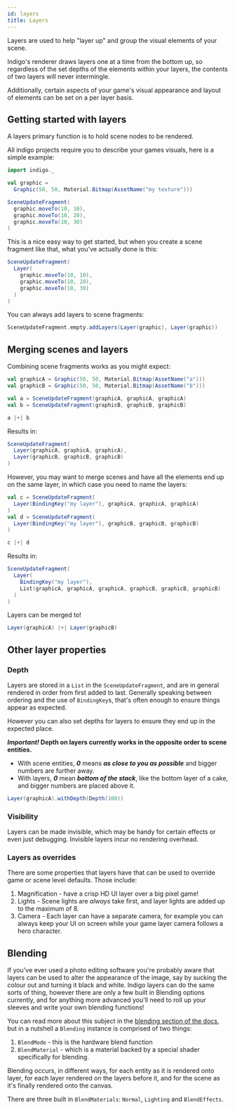 ```yaml
---
id: layers
title: Layers
---
```


Layers are used to help "layer up" and group the visual elements of your scene.

Indigo's renderer draws layers one at a time from the bottom up, so regardless of the set depths of the elements within your layers, the contents of two layers will never intermingle.

Additionally, certain aspects of your game's visual appearance and layout of elements can be set on a per layer basis.

## Getting started with layers

A layers primary function is to hold scene nodes to be rendered.

All indigo projects require you to describe your games visuals, here is a simple example:

```scala mdoc:silent
import indigo._

val graphic =
  Graphic(50, 50, Material.Bitmap(AssetName("my texture")))

SceneUpdateFragment(
  graphic.moveTo(10, 10),
  graphic.moveTo(10, 20),
  graphic.moveTo(10, 30)
)
```

This is a nice easy way to get started, but when you create a scene fragment like that, what you've actually done is this:

```scala mdoc:silent
SceneUpdateFragment(
  Layer(
    graphic.moveTo(10, 10),
    graphic.moveTo(10, 20),
    graphic.moveTo(10, 30)
  )
)
```

You can always add layers to scene fragments:

```scala mdoc:silent
SceneUpdateFragment.empty.addLayers(Layer(graphic), Layer(graphic))
```

## Merging scenes and layers

Combining scene fragments works as you might expect:

```scala mdoc:silent
val graphicA = Graphic(50, 50, Material.Bitmap(AssetName("a")))
val graphicB = Graphic(50, 50, Material.Bitmap(AssetName("b")))

val a = SceneUpdateFragment(graphicA, graphicA, graphicA)
val b = SceneUpdateFragment(graphicB, graphicB, graphicB)

a |+| b
```

Results in:

```scala mdoc:silent
SceneUpdateFragment(
  Layer(graphicA, graphicA, graphicA),
  Layer(graphicB, graphicB, graphicB)
)
```

However, you may want to merge scenes and have all the elements end up on the same layer, in which case you need to name the layers:

```scala mdoc:silent
val c = SceneUpdateFragment(
  Layer(BindingKey("my layer"), graphicA, graphicA, graphicA)
)
val d = SceneUpdateFragment(
  Layer(BindingKey("my layer"), graphicB, graphicB, graphicB)
)

c |+| d
```

Results in:

```scala mdoc:silent
SceneUpdateFragment(
  Layer(
    BindingKey("my layer"),
    List(graphicA, graphicA, graphicA, graphicB, graphicB, graphicB)
  )
)
```

Layers can be merged to!

```scala mdoc:silent
Layer(graphicA) |+| Layer(graphicB)
```

## Other layer properties

### Depth

Layers are stored in a `List` in the `SceneUpdateFragment`, and are in general rendered in order from first added to last. Generally speaking between ordering and the use of `BindingKey`s, that's often enough to ensure things appear as expected.

However you can also set depths for layers to ensure they end up in the expected place.

**_Important!_ Depth on layers currently works in the opposite order to scene entities.**

- With scene entities, ***0*** means ***as close to you as possible*** and bigger numbers are further away.
- With layers, ***0*** mean ***bottom of the stack***, like the bottom layer of a cake, and bigger numbers are placed above it.

```scala mdoc:silent
Layer(graphicA).withDepth(Depth(100))
```

### Visibility

Layers can be made invisible, which may be handy for certain effects or even just debugging. Invisible layers incur no rendering overhead.

### Layers as overrides

There are some properties that layers have that can be used to override game or scene level defaults. Those include:

1. Magnification - have a crisp HD UI layer over a big pixel game!
2. Lights - Scene lights are _always_ take first, and layer lights are added up to the maximum of 8.
3. Camera - Each layer can have a separate camera, for example you can always keep your UI on screen while your game layer camera follows a hero character.

## Blending

If you've ever used a photo editing software you're probably aware that layers can be used to alter the appearance of the image, say by sucking the colour out and turning it black and white. Indigo layers can do the same sorts of thing, however there are only a few built in Blending options currently, and for anything more advanced you'll need to roll up your sleeves and write your own blending functions!

You can read more about this subject in the [blending section of the docs](shaders/blending.md), but in a nutshell a `Blending` instance is comprised of two things:

1. `BlendMode` - this is the hardware blend function
2. `BlendMaterial` - which is a material backed by a special shader specifically for blending.

Blending occurs, in different ways, for each entity as it is rendered onto layer, for each layer rendered on the layers before it, and for the scene as it's finally rendered onto the canvas.

There are three built in `BlendMaterials`: `Normal`, `Lighting` and `BlendEffects`.
